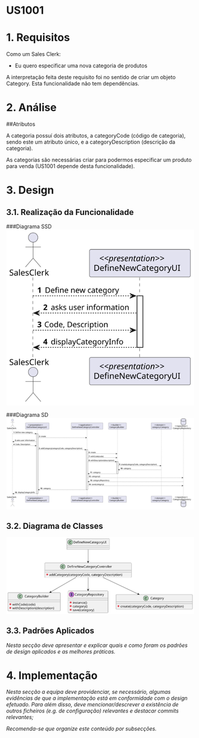 US1001
=======================================


# 1. Requisitos

Como um Sales Clerk:
* Eu quero especificar uma nova categoria de produtos

A interpretação feita deste requisito foi no sentido de criar um objeto Category.
Esta funcionalidade não tem dependências.

# 2. Análise

##Atributos

A categoria possuí dois atributos, a categoryCode (código de categoria), sendo este um atributo único, e a categoryDescription (descrição da categoria).

As categorias são necessárias criar para podermos especificar um produto para venda (US1001 depende desta funcionalidade).

# 3. Design

## 3.1. Realização da Funcionalidade

###Diagrama SSD
![US1005_SSD](US1005_SSD.svg)

###Diagrama SD
![US1005_SD](US1005_SD.svg)

## 3.2. Diagrama de Classes

![US1005_CD](US1005_CD.svg)

## 3.3. Padrões Aplicados

*Nesta secção deve apresentar e explicar quais e como foram os padrões de design aplicados e as melhores práticas.*

# 4. Implementação

*Nesta secção a equipa deve providenciar, se necessário, algumas evidências de que a implementação está em conformidade com o design efetuado. Para além disso, deve mencionar/descrever a existência de outros ficheiros (e.g. de configuração) relevantes e destacar commits relevantes;*

*Recomenda-se que organize este conteúdo por subsecções.*